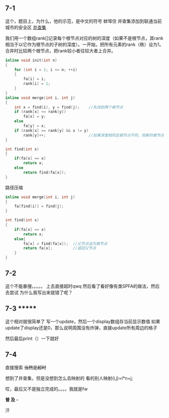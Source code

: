 ## 7-1

这个，题目上，为什么，他的示范，是中文的符号
蚌埠住
并查集添加到联通当前城市的安全区
[并查集](https://zhuanlan.zhihu.com/p/93647900)

我们用一个数组rank[]记录每个根节点对应的树的深度（如果不是根节点，其rank相当于以它作为根节点的子树的深度）。一开始，把所有元素的rank（秩）设为1。合并时比较两个根节点，把rank较小者往较大者上合并。

```CPP
inline void init(int n)
{
    for (int i = 1; i <= n; ++i)
    {
        fa[i] = i;
        rank[i] = 1;
    }
}
inline void merge(int i, int j)
{
    int x = find(i), y = find(j);    //先找到两个根节点
    if (rank[x] <= rank[y])
        fa[x] = y;
    else
        fa[y] = x;
    if (rank[x] == rank[y] && x != y)
        rank[y]++;                   //如果深度相同且根节点不同，则新的根节点的深度+1
}
```

```cpp
int find(int x)
{
    if(fa[x] == x)
        return x;
    else
        return find(fa[x]);
}
```

路径压缩

```cpp
inline void merge(int i, int j)
{
    fa[find(i)] = find(j);
}

int find(int x)
{
    if(fa[x] == x)
        return x;
    else{
        fa[x] = find(fa[x]);  //父节点设为根节点
        return fa[x];         //返回父节点
    }
}
```


## 7-2

这个不能暴搜。。。。。
上去直接超时qwq
然后看了看好像有类SPFA的做法，然后去尝试
为什么我写出来就错了呢？


## 7-3 *****

这个相对就很简单了
写一个update，然后一个display数组存当前显示数值
如果update了display还是0，那么说明周围没有炸弹，直接update所有周边的格子

然后最后print（）一下就好

## 7-4
直接搜索
~~当然是超时~~

想到了并查集，但是没想到怎么去映射的
看的别人映射(i,j)=i*n+j;

哎，最后又不是独立完成的。。。。我就是fw

**普 及 -**

汗